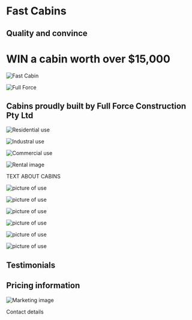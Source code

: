 # Fast Cabins #
## Quality and convince ##

# WIN a cabin worth over $15,000 #

![Fast Cabin]()

![Full Force]()

## Cabins proudly built by Full Force Construction Pty Ltd ##

![Residential use]()

![Industral use]()

![Commercial use]()

![Rental image]()

TEXT ABOUT CABINS

![picture of use]()

![picture of use]()

![picture of use]()

![picture of use]()

![picture of use]()

![picture of use]()

## Testimonials ##

## Pricing information ##

![Marketing image]()

Contact details
